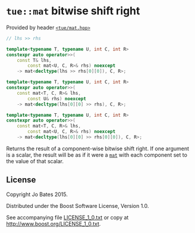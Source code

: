 `tue::mat` bitwise shift right
==============================
Provided by header [`<tue/mat.hpp>`](../../headers/mat.md)

```c++
// lhs >> rhs

template<typename T, typename U, int C, int R>
constexpr auto operator>>(
    const T& lhs,
        const mat<U, C, R>& rhs) noexcept
    -> mat<decltype(lhs >> rhs[0][0]), C, R>;

template<typename T, typename U, int C, int R>
constexpr auto operator>>(
    const mat<T, C, R>& lhs,
        const U& rhs) noexcept
    -> mat<decltype(lhs[0][0] >> rhs), C, R>;

template<typename T, typename U, int C, int R>
constexpr auto operator>>(
    const mat<T, C, R>& lhs,
        const mat<U, C, R>& rhs) noexcept
    -> mat<decltype(lhs[0][0] >> rhs[0][0]), C, R>;
```

Returns the result of a component-wise bitwise shift right. If one argument is a
scalar, the result will be as if it were a [`mat`](../../headers/mat.md) with
each component set to the value of that scalar.

License
-------
Copyright Jo Bates 2015.

Distributed under the Boost Software License, Version 1.0.

See accompanying file [LICENSE_1_0.txt](../../../LICENSE_1_0.txt) or copy at
http://www.boost.org/LICENSE_1_0.txt.
